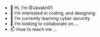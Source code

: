 - 👋 Hi, I’m @Javakh01
- 👀 I’m interested in coding, and designing 
- 🌱 I’m currently learning cyber security 
- 💞️ I’m looking to collaborate on ...
- 📫 How to reach me ...

<!---
Javakh01/Javakh01 is a ✨ special ✨ repository because its `README.md` (this file) appears on your GitHub profile.
You can click the Preview link to take a look at your changes.
--->
